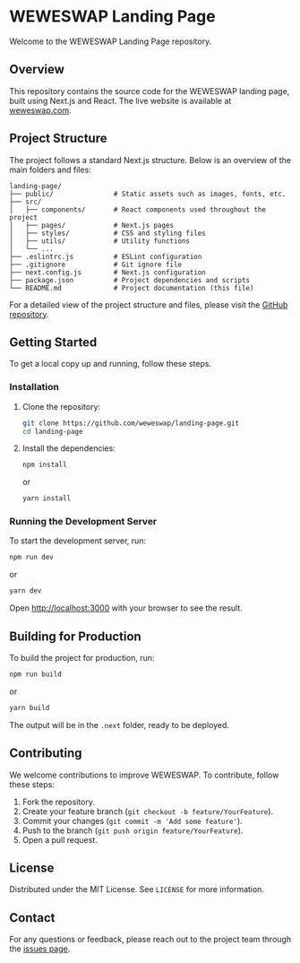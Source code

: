 
# WEWESWAP Landing Page

Welcome to the WEWESWAP Landing Page repository.

## Overview

This repository contains the source code for the WEWESWAP landing page, built using Next.js and React. The live website is available at [weweswap.com](http://weweswap.com/).

## Project Structure

The project follows a standard Next.js structure. Below is an overview of the main folders and files:

```
landing-page/
├── public/               # Static assets such as images, fonts, etc.
├── src/
│   ├── components/       # React components used throughout the project
│   ├── pages/            # Next.js pages
│   ├── styles/           # CSS and styling files
│   ├── utils/            # Utility functions
│   └── ...
├── .eslintrc.js          # ESLint configuration
├── .gitignore            # Git ignore file
├── next.config.js        # Next.js configuration
├── package.json          # Project dependencies and scripts
└── README.md             # Project documentation (this file)
```

For a detailed view of the project structure and files, please visit the [GitHub repository](https://github.com/weweswap/landing-page/).

## Getting Started

To get a local copy up and running, follow these steps.

### Installation

1. Clone the repository:
    ```sh
    git clone https://github.com/weweswap/landing-page.git
    cd landing-page
    ```

2. Install the dependencies:
    ```sh
    npm install
    ```
    or
    ```sh
    yarn install
    ```

### Running the Development Server

To start the development server, run:
```sh
npm run dev
```
or
```sh
yarn dev
```
Open [http://localhost:3000](http://localhost:3000) with your browser to see the result.

## Building for Production

To build the project for production, run:
```sh
npm run build
```
or
```sh
yarn build
```

The output will be in the `.next` folder, ready to be deployed.

## Contributing

We welcome contributions to improve WEWESWAP. To contribute, follow these steps:

1. Fork the repository.
2. Create your feature branch (`git checkout -b feature/YourFeature`).
3. Commit your changes (`git commit -m 'Add some feature'`).
4. Push to the branch (`git push origin feature/YourFeature`).
5. Open a pull request.

## License

Distributed under the MIT License. See `LICENSE` for more information.

## Contact

For any questions or feedback, please reach out to the project team through the [issues page](https://github.com/weweswap/landing-page/issues).
